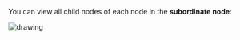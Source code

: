 You can view all child nodes of each node in the **subordinate node**:

<img src="~@imagesEnUs/guides/org/1618524441.png" alt="drawing"/>
